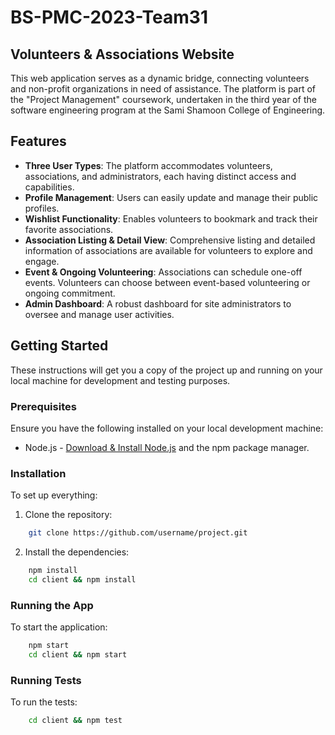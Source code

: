 # BS-PMC-2023-Team31
## Volunteers & Associations Website

This web application serves as a dynamic bridge, connecting volunteers and non-profit organizations in need of assistance. The platform is part of the "Project Management" coursework, undertaken in the third year of the software engineering program at the Sami Shamoon College of Engineering.

## Features

- **Three User Types**: The platform accommodates volunteers, associations, and administrators, each having distinct access and capabilities.
- **Profile Management**: Users can easily update and manage their public profiles.
- **Wishlist Functionality**: Enables volunteers to bookmark and track their favorite associations.
- **Association Listing & Detail View**: Comprehensive listing and detailed information of associations are available for volunteers to explore and engage.
- **Event & Ongoing Volunteering**: Associations can schedule one-off events. Volunteers can choose between event-based volunteering or ongoing commitment.
- **Admin Dashboard**: A robust dashboard for site administrators to oversee and manage user activities.

## Getting Started

These instructions will get you a copy of the project up and running on your local machine for development and testing purposes.

### Prerequisites

Ensure you have the following installed on your local development machine:

- Node.js - [Download & Install Node.js](https://nodejs.org/en/download/) and the npm package manager.

### Installation 

To set up everything:

1. Clone the repository:

```bash
    git clone https://github.com/username/project.git
```
2. Install the dependencies:

```bash
    npm install
    cd client && npm install
```
### Running the App

To start the application:

```bash
    npm start
    cd client && npm start
```

### Running Tests

To run the tests:

```bash
    cd client && npm test
```
